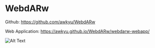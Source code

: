 # WebdARw

Github: https://github.com/awkyu/WebdARw

Web Application: https://awkyu.github.io/WebdARw/webdarw-webapp/

![Alt Text](https://github.com/awkyu/WebdARw/blob/main/media/webdarw_demo.gif)